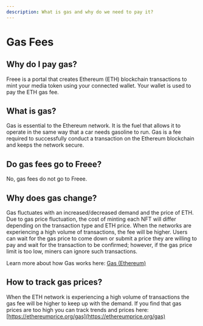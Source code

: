 ```yaml
---
description: What is gas and why do we need to pay it?
---
```


# Gas Fees

## Why do I pay gas?

Freee is a portal that creates Ethereum (ETH) blockchain transactions to mint your media token using your connected wallet. Your wallet is used to pay the ETH gas fee.

## What is gas?

Gas is essential to the Ethereum network. It is the fuel that allows it to operate in the same way that a car needs gasoline to run. Gas is a fee required to successfully conduct a transaction on the Ethereum blockchain and keeps the network secure.

## Do gas fees go to Freee?

No, gas fees do not go to Freee.

## Why does gas change?

Gas fluctuates with an increased/decreased demand and the price of ETH. Due to gas price fluctuation, the cost of minting each NFT will differ depending on the transaction type and ETH price. When the networks are experiencing a high volume of transactions, the fee will be higher. Users can wait for the gas price to come down or submit a price they are willing to pay and wait for the transaction to be confirmed; however, if the gas price limit is too low, miners can ignore such transactions.

Learn more about how Gas works here: [Gas (Ethereum)](https://ethereum.org/en/developers/docs/gas/#what-is-gas)

## How to track gas prices?

When the ETH network is experiencing a high volume of transactions the gas fee will be higher to keep up with the demand. If you find that gas prices are too high you can track trends and prices here: [https://ethereumprice.org/gas](https://ethereumprice.org/gas)
